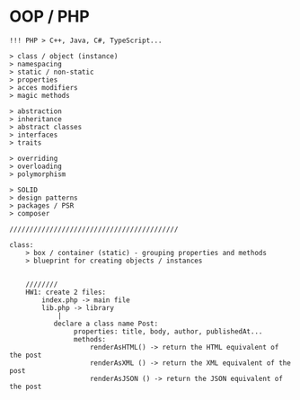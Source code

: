




#   OOP / PHP
    !!! PHP > C++, Java, C#, TypeScript...

    > class / object (instance)
    > namespacing
    > static / non-static
    > properties
    > acces modifiers
    > magic methods

    > abstraction
    > inheritance
    > abstract classes
    > interfaces
    > traits

    > overriding
    > overloading
    > polymorphism

    > SOLID
    > design patterns
    > packages / PSR
    > composer

    //////////////////////////////////////////

    class:
        > box / container (static) - grouping properties and methods
        > blueprint for creating objects / instances


        ////////
        HW1: create 2 files:
            index.php -> main file
            lib.php -> library
                |
               declare a class name Post:
                    properties: title, body, author, publishedAt...
                    methods:
                        renderAsHTML() -> return the HTML equivalent of the post
                        renderAsXML () -> return the XML equivalent of the post
                        renderAsJSON () -> return the JSON equivalent of the post


